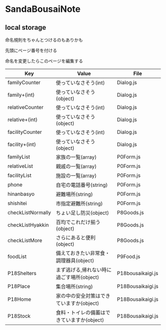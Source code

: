 # SandaBousaiNote

## local storage

命名規則をちゃんとつけるのもありかも

先頭にページ番号を付ける

命名を変更したらこのページを編集する

| Key | Value | File |
| - | - | - |
| familyCounter | 使っていなさそう(int) | Dialog.js |
| family+(int) | 使っていなさそう(object) | Dialog.js |
| relativeCounter | 使っていなさそう(int) | Dialog.js |
| relative+(int) | 使っていなさそう(object) | Dialog.js |
| facilityCounter | 使っていなさそう(int) | Dialog.js |
| facility+(int) | 使っていなさそう(object) | Dialog.js |
| familyList | 家族の一覧(array) | P0Form.js |
| relativeList | 親戚の一覧(array) | P0Form.js |
| facilityList | 施設の一覧(array) | P0Form.js |
| phone | 自宅の電話番号(string) | P0Form.js |
| hinanbasyo | 避難場所(string) | P0Form.js |
| shishitei | 市指定避難所(string) | P0Form.js |
| checkListNormally | ちょい足し防災(object) | P8Goods.js |
| checkListHyakkin | 百均でこれだけ揃う(object) | P8Goods.js |
| checkListMore | さらにあると便利(object) | P8Goods.js |
| foodList | 備えておきたい非常食・調理器具(object) | P9Food.js |
| P18Shelters | まず逃げる,帰れない時に過ごす場所(object) | P18bousaikaigi.js |
| P18Place | 集合場所(string) | P18Bousaikaigi.js |
| P18Home | 家の中の安全対策はできていますか(object) | P18Bousaikaigi.js |
| P18Stock | 食料・トイレの備蓄はできていますか(object) | P18Bousaikaigi.js |
